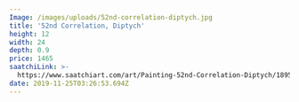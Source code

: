 ```yaml
---
Image: /images/uploads/52nd-correlation-diptych.jpg
title: '52nd Correlation, Diptych'
height: 12
width: 24
depth: 0.9
price: 1465
saatchiLink: >-
  https://www.saatchiart.com/art/Painting-52nd-Correlation-Diptych/189576/4472662/view
date: 2019-11-25T03:26:53.694Z
---
```


